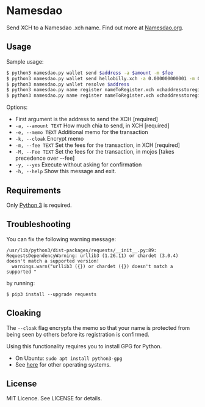 # Namesdao

Send XCH to a Namesdao .xch name. Find out more at [Namesdao.org](https://www.namesdao.org).

## Usage

Sample usage:
```sh
$ python3 namesdao.py wallet send $address -a $amount -m $fee
$ python3 namesdao.py wallet send hellobilly.xch -a 0.000000000001 -m 0.000000000002
$ python3 namesdao.py wallet resolve $address
$ python3 namesdao.py name register nameToRegister.xch xchaddresstoregister -a 0.018 -m 0.0000000001
$ python3 namesdao.py name register nameToRegister.xch xchaddresstoregister -a 0.018 -m 0.0000000001 --cloak
```

Options:
  - First argument is the address to send the XCH  [required]
  - `-a, --amount TEXT`               How much chia to send, in XCH  [required]
  - `-e, --memo TEXT`                 Additional memo for the transaction
  - `-k, --cloak`                     Encrypt memo
  - `-m, --fee TEXT`                  Set the fees for the transaction, in XCH [required]
  - `-M, --Fee TEXT`                  Set the fees for the transaction, in mojos [takes precedence over --fee]
  - `-y, --yes`                       Execute without asking for confirmation
  - `-h, --help`                      Show this message and exit.

## Requirements

Only [Python 3](https://www.python.org/downloads/) is required.

## Troubleshooting

You can fix the following warning message:

```
/usr/lib/python3/dist-packages/requests/__init__.py:89: RequestsDependencyWarning: urllib3 (1.26.11) or chardet (3.0.4) doesn't match a supported version!
  warnings.warn("urllib3 ({}) or chardet ({}) doesn't match a supported "
```

by running:

```
$ pip3 install --upgrade requests
```

## Cloaking

The `--cloak` flag encrypts the memo so that your name is protected from being seen by others before its registration is confirmed.

Using this functionality requires you to install GPG for Python.

* On Ubuntu: `sudo apt install python3-gpg`
* See [here](https://wiki.python.org/moin/GnuPrivacyGuard) for other operating systems.

## License

MIT Licence. See LICENSE for details.
